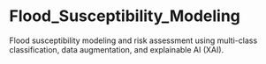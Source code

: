 # Flood_Susceptibility_Modeling
Flood susceptibility modeling and risk assessment using multi-class classification, data augmentation, and explainable AI (XAI).
